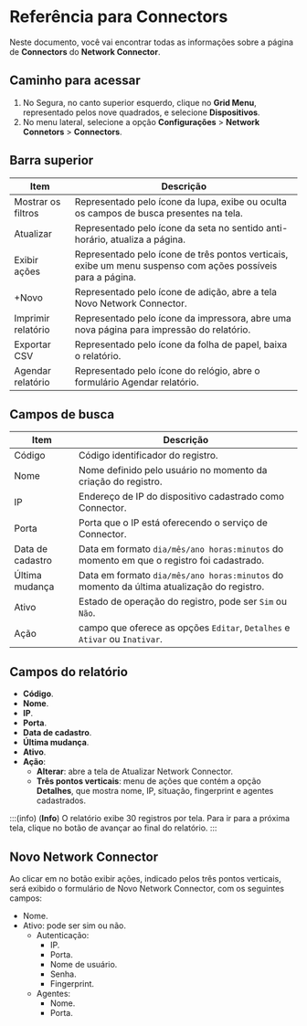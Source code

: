 # Referência para Connectors

Neste documento, você vai encontrar todas as informações sobre a página de **Connectors** do **Network Connector**.

## Caminho para acessar

1. No Segura, no canto superior esquerdo, clique no **Grid Menu**, representado pelos nove quadrados, e selecione **Dispositivos**.
2. No menu lateral, selecione a opção **Configurações** > **Network Connetors** > **Connectors**.

## Barra superior

| Item           	   | Descrição                                                                                               	|
|--------------------|--------------------------------------------------------------------------------------------------------------|
| Mostrar os filtros | Representado pelo ícone da lupa, exibe ou oculta os campos de busca presentes na tela.                  	|
| Atualizar      	   | Representado pelo ícone da seta no sentido anti-horário, atualiza a página.                             	|
| Exibir ações   	   | Representado pelo ícone de três pontos verticais, exibe um menu suspenso com ações possíveis para a página.  |
| +Novo          	   | Representado pelo ícone de adição, abre a tela Novo Network Connector.                      	|
| Imprimir relatório | Representado pelo ícone da impressora, abre uma nova página para impressão do relatório.                	|
| Exportar CSV   	   | Representado pelo ícone da folha de papel, baixa o relatório.                                           	|
| Agendar relatório  | Representado pelo ícone do relógio, abre o formulário Agendar relatório.                                	|

## Campos de busca

| Item             | Descrição                                                                                 |
|------------------|-------------------------------------------------------------------------------------------|
| Código           | Código identificador do registro.                                                         |
| Nome             | Nome definido pelo usuário no momento da criação do registro.                             |
| IP               | Endereço de IP do dispositivo cadastrado como Connector.                                  |
| Porta            | Porta que o IP está oferecendo o serviço de Connector.                                    |
| Data de cadastro | Data em formato `dia/mês/ano horas:minutos` do momento em que o registro foi cadastrado.  |
| Última mudança   | Data em formato `dia/mês/ano horas:minutos` do momento da última atualização do registro. |
| Ativo            | Estado de operação do registro, pode ser `Sim` ou `Não`.                                  |
| Ação             | campo que oferece as opções `Editar`, `Detalhes` e `Ativar` ou `Inativar`.                |

## Campos do relatório

* **Código**.
* **Nome**.
* **IP**.
* **Porta**.
* **Data de cadastro**.
* **Última mudança**.
* **Ativo**.
* **Ação**:
	* **Alterar**: abre a tela de Atualizar Network Connector.
	* **Três pontos verticais**: menu de ações que contém a opção **Detalhes**, que mostra nome, IP, situação, fingerprint e agentes cadastrados.


:::(info) (**Info**)
O relatório exibe 30 registros por tela. Para ir para a próxima tela, clique no botão de avançar ao final do relatório.
:::

## Novo Network Connector

 Ao clicar em no botão exibir ações, indicado pelos três pontos verticais, será exibido o formulário de Novo Network Connector, com os seguintes campos:

* Nome.
* Ativo: pode ser sim ou não.
	* Autenticação:
		* IP.
		* Porta.
		* Nome de usuário.
		* Senha.
		* Fingerprint.
	* Agentes:
		* Nome.
		* Porta.
